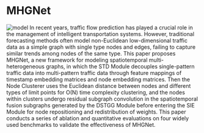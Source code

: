 # MHGNet
![model](https://github.com/user-attachments/assets/cddf706b-01ae-4564-b812-0172cbe437e6)
In recent years, traffic flow prediction has played a crucial role in the management of intelligent transportation systems. However, traditional forecasting methods often model non-Euclidean low-dimensional traffic data as a simple graph with single type nodes and edges, failing to capture similar trends among nodes of the same type. This paper proposes MHGNet, a new framework for modeling spatiotemporal multi-heterogeneous graphs, in which the STD Module decouples single-pattern traffic data into multi-pattern traffic data through feature mappings of timestamp embedding matrices and node embedding matrices. Then the Node Clusterer uses the Euclidean distance between nodes and different types of limit points for O(N) time complexity clustering, and the nodes within clusters undergo residual subgraph convolution in the spatiotemporal fusion subgraphs generated by the DSTGG Module before entering the SIE Module for node repositioning and redistribution of weights. This paper conducts a series of ablation and quantitative evaluations on four widely used benchmarks to validate the effectiveness of MHGNet. 
